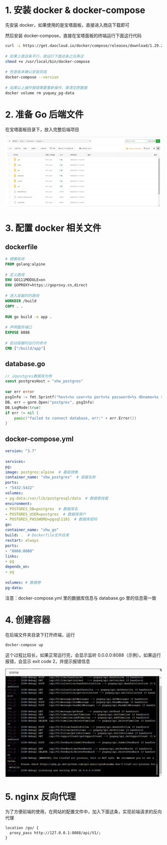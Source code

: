 # 1. 安装 docker & docker-compose

先安装 docker，如果使用的是宝塔面板，直接进入商店下载即可

然后安装 docker-compose，直接在宝塔面板的终端运行下面这行代码

```bash
curl -L https://get.daocloud.io/docker/compose/releases/download/1.29.2/docker-compose-`uname -s`-`uname -m` > /usr/local/bin/docker-compose

# 如果上面这条不行，就运行下面这条之后再试
chmod +x /usr/local/bin/docker-compose

# 检查版本确认安装完成
docker-compose --version

# 如果以上操作报错需要重新操作，需清空原数据
docker volume rm yuquey_pg-data
```

# 2. 准备 Go 后端文件

在宝塔面板目录下，放入完整后端项目

![image.png](assets/1646977222966-8bd88f66-eabb-4d9d-bb24-b2ff94d4c4a6.webp)

# 3. 配置 docker 相关文件

## dockerfile

```dockerfile
# 镜像系统
FROM golang:alpine

# 定义路径
ENV GO111MODULE=on
ENV GOPROXY=https://goproxy.cn,direct

# 进入容器时的路径
WORKDIR /build
COPY . .

RUN go build -o app .

# 声明服务端口
EXPOSE 8088

# 启动容器时运行的命令
CMD ["/build/app"]
```

## database.go

```go
// 以postgres数据库为例
const postgresHost = "xhw_postgres"

var err error
psgInfo := fmt.Sprintf("host=%s user=%s port=%s password=%s dbname=%s sslmode=disable",postgresHost, "postgres", "5432", "pgsql1101", "postgres")
DB, err = gorm.Open("postgres", psgInfo)
DB.LogMode(true)
if err != nil {
    panic("failed to connect database, err:" + err.Error())
}
```

## docker-compose.yml

```yaml
version: "3.7"

services:
pg:
image: postgres:alpine  # 基础镜像
container_name: "xhw_postgres"  # 容器名称
ports:
- "5432:5432"
volumes:
- pg-data:/var/lib/postgresql/data  # 数据卷挂载
environment:
- POSTGRES_DB=postgres  # 数据库名
- POSTGRES_USER=postgres  # 数据库用户
- POSTGRES_PASSWORD=pgsql1101  # 数据库密码
go:
container_name: "xhw_go"
build: .  # Dockerfile文件目录
restart: always
ports:
- "8088:8088"
links:
- pg
depends_on:
- pg

volumes: # 数据卷
pg-data:
```

注意：docker-compose.yml 里的数据库信息与 database.go 里的信息需一致

# 4. 创建容器

在后端文件夹目录下打开终端，运行

```bash
docker-compose up
```

这个过程比较长，如果正常运行完，会显示监听 0.0.0.0:8088（示例）。如果运行报错，会显示 exit code 2，并提示报错信息

![img](assets/1646979033487-e49bafd4-8342-4d9a-b9d2-71bcf69957e5.png)

# 5. nginx 反向代理

为了方便前端的使用，在网站的配置文件中，加入下面这条，实现前端请求的反向代理

```
location /go/ {
  proxy_pass http://127.0.0.1:8088/api/V1/;
}
```
